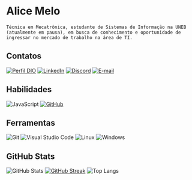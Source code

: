 # Alice Melo
    Técnica em Mecatrônica, estudante de Sistemas de Informação na UNEB (atualmente em pausa), em busca de conhecimento e oportunidade de ingressar no mercado de trabalho na área de TI.

## Contatos
[![Perfil DIO](https://img.shields.io/badge/-DIO-30A3DC?style=for-the-badge)](https://web.dio.me/users/allicedimello/) [![LinkedIn](https://img.shields.io/badge/LinkedIn-080808?style=for-the-badge&logo=linkedin&logoColor=0E76A8)](https://www.linkedin.com/in/allicedimello/) [![Discord](https://img.shields.io/badge/Discord-080808?style=for-the-badge&logo=discord)](https://www.discord.com/in/allicedimello/) [![E-mail](https://img.shields.io/badge/-Email-080808?style=for-the-badge&logo=microsoft-outlook&logoColor=4869ee)](mailto:allicedimello@live.com)

## Habilidades
![JavaScript](https://img.shields.io/badge/JavaScript-080808?style=for-the-badge&logo=javascript) [![GitHub](https://img.shields.io/badge/GitHub-080808?style=for-the-badge&logo=github&logoColor=30A3DC)](https://docs.github.com/)

## Ferramentas
![Git](https://img.shields.io/badge/-Git-080808?style=for-the-badge&logo=git) ![Visual Studio Code](https://img.shields.io/badge/-Visual%20Studio%20Code-080808?style=for-the-badge&logo=visual-studio-code&logoColor=30A3DC) 
![Linux](https://img.shields.io/badge/-Linux-080808?style=for-the-badge&logo=linux) ![Windows](https://img.shields.io/badge/-Windows-080808?style=for-the-badge&logo=windows&logoColor=30A3DC)

## GitHub Stats
![GitHub Stats](https://github-readme-stats.vercel.app/api?username=allicedimello&theme=transparent&bg_color=080808&border_color=666666&show_icons=true&icon_color=b81414&title_color=a0a0a0&text_color=FFF)
[![GitHub Streak](https://streak-stats.demolab.com/?user=allicedimello&theme=shadow-red&background=080808&border=666666&dates=FFF)](https://git.io/streak-stats)
![Top Langs](https://github-readme-stats-git-masterrstaa-rickstaa.vercel.app/api/top-langs/?username=allicedimello&layout=compact&bg_color=080808&border_color=666666&title_color=a0a0a0&&text_color=FFF)